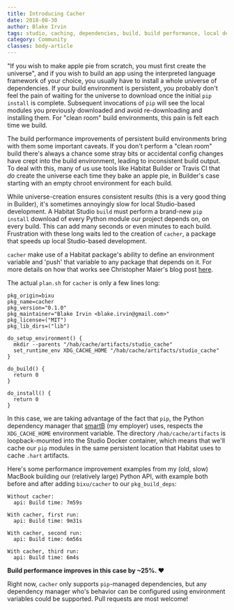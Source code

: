 ```yaml
---
title: Introducing Cacher
date: 2018-08-30
author: Blake Irvin
tags: studio, caching, dependencies, build, build performance, local dev
category: Community
classes: body-article
---
```


"If you wish to make apple pie from scratch, you must first create the universe", and if you wish to build an app using the interpreted language framework of your choice, you usually have to install a whole universe of dependencies. If your build environment is persistent, you probably don't feel the pain of waiting for the universe to download once the initial `pip install` is complete. Subsequent invocations of `pip` will see the local modules you previously downloaded and avoid re-downloading and installing them. For "clean room" build environments, this pain is felt each time we build.

The build performance improvements of persistent build environments bring with them some important caveats. If you don't perform a "clean room" build there's always a chance some stray bits or accidental config changes have crept into the build environment, leading to inconsistent build output. To deal with this, many of us use tools like Habitat Builder or Travis CI that _do_ create the universe each time they bake an apple pie, in Builder's case starting with an empty chroot environment for each build.

While universe-creation ensures consistent results (this is a very good thing in Builder), it's sometimes annoyingly slow for local Studio-based development. A Habitat Studio `build` must perform a brand-new `pip install` download of every Python module our project depends on, on every build. This can add many seconds or even minutes to each build. Frustration with these long waits led to the creation of `cacher`, a package that speeds up local Studio-based development.

`cacher` make use of a Habitat package's ability to define an environment variable and 'push' that variable to any package that depends on it. For more details on how that works see Christopher Maier's blog post [here](https://www.habitat.sh/blog/2017/11/runtime-environment-variables/).

The actual `plan.sh` for `cacher` is only a few lines long:
```
pkg_origin=bixu
pkg_name=cacher
pkg_version="0.1.0"
pkg_maintainer="Blake Irvin <blake.irvin@gmail.com>"
pkg_license=("MIT")
pkg_lib_dirs=("lib")

do_setup_environment() {
  mkdir --parents "/hab/cache/artifacts/studio_cache"
  set_runtime_env XDG_CACHE_HOME "/hab/cache/artifacts/studio_cache"
}

do_build() {
  return 0
}

do_install() {
  return 0
}
```

In this case, we are taking advantage of the fact that `pip`, the Python dependency manager that [smartB](http://www.smartb.eu) (my employer) uses, respects the `XDG_CACHE_HOME` environment variable. The directory `/hab/cache/artifacts` is loopback-mounted into the Studio Docker container, which means that we'll cache our `pip` modules in the same persistent location that Habitat uses to cache `.hart` artifacts.

Here's some performance improvement examples from my (old, slow) MacBook building our (relatively large) Python API, with example both before and after adding `bixu/cacher` to our `pkg_build_deps`:
```
Without cacher:
  api: Build time: 7m59s

With cacher, first run:
  api: Build time: 9m31s

With cacher, second run:
  api: Build time: 6m56s

With cacher, third run:
  api: Build time: 6m4s
```
**Build performance improves in this case by ~25%. ❤**

Right now, `cacher` only supports `pip`-managed dependencies, but any dependency manager who's behavior can be configured using environment variables could be  supported. Pull requests are most welcome!
